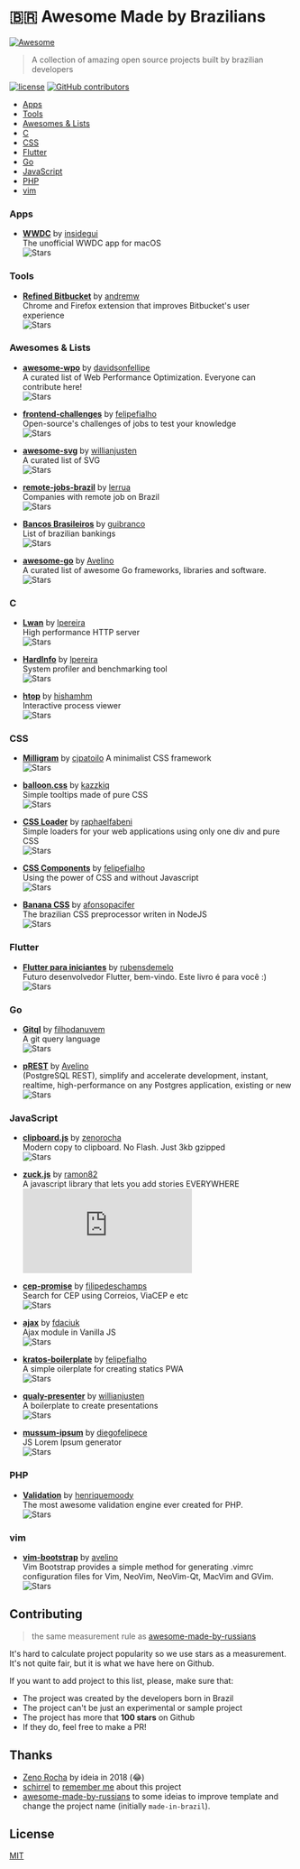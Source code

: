 # :brazil: Awesome Made by Brazilians  
[![Awesome](https://awesome.re/badge.svg)](https://awesome.re)

> A collection of amazing open source projects built by brazilian developers

 
[![license](https://img.shields.io/github/license/felipefialho/awesome-made-by-brazilians.svg)](/license)
[![GitHub contributors](https://img.shields.io/github/contributors/felipefialho/awesome-made-by-brazilians.svg)](https://github.com/felipefialho/frontend-challenges/graphs/contributors)

- [Apps](#apps)
- [Tools](#tools)
- [Awesomes & Lists](#awesomes)
- [C](#c)
- [CSS](#css)
- [Flutter](#flutter)
- [Go](#go)
- [JavaScript](#js)
- [PHP](#php)
- [vim](#vim)

<a name="apps"></a>
### Apps

- **[WWDC](https://github.com/insidegui/WWDC)** by [insidegui](https://github.com/insidegui)  
The unofficial WWDC app for macOS   
![Stars](https://img.shields.io/github/stars/insidegui/WWDC.svg?style=flat-square)

<a name="tools"></a>
### Tools

- **[Refined Bitbucket](https://github.com/refined-bitbucket/refined-bitbucket)** by [andremw](https://github.com/andremw)  
Chrome and Firefox extension that improves Bitbucket's user experience  
![Stars](https://img.shields.io/github/stars/refined-bitbucket/refined-bitbucket.svg?style=flat-square) 
 
<a name="awesomes"></a>
### Awesomes & Lists

- **[awesome-wpo](https://github.com/davidsonfellipe/awesome-wpo)** by [davidsonfellipe](https://github.com/davidsonfellipe)  
A curated list of Web Performance Optimization. Everyone can contribute here!  
![Stars](https://img.shields.io/github/stars/davidsonfellipe/awesome-wpo.svg?style=flat-square) 

- **[frontend-challenges](https://github.com/felipefialho/frontend-challenges)** by [felipefialho](https://github.com/felipefialho)  
Open-source's challenges of jobs to test your knowledge  
![Stars](https://img.shields.io/github/stars/felipefialho/frontend-challenges.svg?style=flat-square) 
 
- **[awesome-svg](https://github.com/willianjusten/awesome-svg)** by [willianjusten](https://github.com/willianjusten)  
A curated list of SVG  
![Stars](https://img.shields.io/github/stars/willianjusten/awesome-svg.svg?style=flat-square) 
 
- **[remote-jobs-brazil](https://github.com/lerrua/remote-jobs-brazil)** by [lerrua](https://github.com/lerrua)  
Companies with remote job on Brazil  
![Stars](https://img.shields.io/github/stars/lerrua/remote-jobs-brazil.svg?style=flat-square) 
 
- **[Bancos Brasileiros](https://github.com/guibranco/bancosBrasileiros)** by [guibranco](https://github.com/guibranco)  
List of brazilian bankings    
![Stars](https://img.shields.io/github/stars/guibranco/bancosBrasileiros.svg?style=flat-square) 
 
- **[awesome-go](https://github.com/avelino/awesome-go)** by [Avelino](https://github.com/avelino)  
A curated list of awesome Go frameworks, libraries and software.  
![Stars](https://img.shields.io/github/stars/avelino/awesome-go.svg?style=flat-square) 
 
<a name="c"></a>
### C
 
- **[Lwan](https://github.com/lpereira/lwan)** by [lpereira](https://github.com/lpereira)  
High performance HTTP server  
![Stars](https://img.shields.io/github/stars/lpereira/lwan.svg?style=flat-square) 
 
- **[HardInfo](https://github.com/lpereira/hardinfo)** by [lpereira](https://github.com/lpereira)  
System profiler and benchmarking tool  
![Stars](https://img.shields.io/github/stars/lpereira/hardinfo.svg?style=flat-square)  
 
- **[htop](https://github.com/hishamhm/htop)** by [hishamhm](https://github.com/hishamhm)  
Interactive process viewer  
![Stars](https://img.shields.io/github/stars/hishamhm/htop.svg?style=flat-square) 


<a name="css"></a>
### CSS
 
- **[Milligram](https://github.com/milligram/milligram)** by [cjpatoilo](https://github.com/cjpatoilo)
A minimalist CSS framework  
![Stars](https://img.shields.io/github/stars/milligram/milligram.svg?style=flat-square)  

- **[balloon.css](https://github.com/kazzkiq/balloon.css)** by [kazzkiq](https://github.com/kazzkiq)  
Simple tooltips made of pure CSS  
![Stars](https://img.shields.io/github/stars/kazzkiq/balloon.css.svg?style=flat-square)  

- **[CSS Loader](https://github.com/raphaelfabeni/css-loader)** by [raphaelfabeni](https://github.com/raphaelfabeni)  
Simple loaders for your web applications using only one div and pure CSS  
![Stars](https://img.shields.io/github/stars/raphaelfabeni/css-loader.svg?style=flat-square)  

- **[CSS Components](https://github.com/felipefialho/css-components)** by [felipefialho](https://github.com/felipefialho)  
Using the power of CSS and without Javascript  
![Stars](https://img.shields.io/github/stars/felipefialho/css-components.svg?style=flat-square)  

- **[Banana CSS](https://github.com/bananacss/bananacss)** by [afonsopacifer](https://github.com/afonsopacifer)  
The brazilian CSS preprocessor writen in NodeJS  
![Stars](https://img.shields.io/github/stars/bananacss/bananacss.svg?style=flat-square) 


<a name="flutter"></a>
### Flutter

- **[Flutter para iniciantes](https://github.com/rubensdemelo/flutter-para-iniciantes)** by [rubensdemelo](https://github.com/rubensdemelo)  
Futuro desenvolvedor Flutter, bem-vindo. Este livro é para você :)  
![Stars](https://img.shields.io/github/stars/rubensdemelo/flutter-para-iniciantes.svg?style=flat-square) 


<a name="go"></a>
### Go
 
- **[Gitql](https://github.com/filhodanuvem/gitql)** by [filhodanuvem](https://github.com/filhodanuvem)  
A git query language  
![Stars](https://img.shields.io/github/stars/filhodanuvem/gitql.svg?style=flat-square)  
 
- **[pREST](https://github.com/prest/prest)** by [Avelino](https://github.com/avelino)  
(PostgreSQL REST), simplify and accelerate development, instant, realtime, high-performance on any Postgres application, existing or new 
![Stars](https://img.shields.io/github/stars/prest/prest.svg?style=flat-square)  


<a name="js"></a>
### JavaScript

- **[clipboard.js](https://github.com/zenorocha/clipboard.js)** by [zenorocha](https://github.com/zenorocha)  
Modern copy to clipboard. No Flash. Just 3kb gzipped  
![Stars](https://img.shields.io/github/stars/zenorocha/clipboard.js.svg?style=flat-square) 
 
- **[zuck.js](https://github.com/ramon82/zuck.js)** by [ramon82](https://github.com/ramon82)  
A javascript library that lets you add stories EVERYWHERE  
![Stars](https://img.shields.io/github/stars/ramon82/zuck.js?style=flat-square) 
 
- **[cep-promise](https://github.com/filipedeschamps/cep-promise)** by [filipedeschamps](https://github.com/filipedeschamps)  
Search for CEP using Correios, ViaCEP e etc  
![Stars](https://img.shields.io/github/stars/filipedeschamps/cep-promise.svg?style=flat-square) 
 
- **[ajax](https://github.com/fdaciuk/ajax)** by [fdaciuk](https://github.com/fdaciuk)  
Ajax module in Vanilla JS  
![Stars](https://img.shields.io/github/stars/fdaciuk/ajax.svg?style=flat-square) 
 
- **[kratos-boilerplate](https://github.com/felipefialho/kratos-boilerplate)** by [felipefialho](https://github.com/felipefialho)  
A simple oilerplate for creating statics PWA  
![Stars](https://img.shields.io/github/stars/felipefialho/kratos-boilerplate.svg?style=flat-square) 
 
- **[qualy-presenter](https://github.com/Qualy-org/qualy-presenter)** by [willianjusten](https://github.com/willianjusten)  
A boilerplate to create presentations  
![Stars](https://img.shields.io/github/stars/Qualy-org/qualy-presenter?style=flat-square) 
 
- **[mussum-ipsum](https://github.com/diegofelipece/Mussum-Ipsum)** by [diegofelipece](https://github.com/diegofelipece)  
JS Lorem Ipsum generator  
![Stars](https://img.shields.io/github/stars/diegofelipece/Mussum-Ipsum?style=flat-square) 

<a name="php"></a>
### PHP

- **[Validation](https://github.com/Respect/Validation)** by [henriquemoody](https://github.com/henriquemoody)  
The most awesome validation engine ever created for PHP.  
![Stars](https://img.shields.io/github/stars/Respect/Validation?style=flat-square) 

<a name="vim"></a>
### vim

- **[vim-bootstrap](https://github.com/editor-bootstrap/vim-bootstrap)** by [avelino](https://github.com/avelino)  
Vim Bootstrap provides a simple method for generating .vimrc configuration files for Vim, NeoVim, NeoVim-Qt, MacVim and GVim.  
![Stars](https://img.shields.io/github/stars/editor-bootstrap/vim-bootstrap.svg?style=flat-square) 

## Contributing

> the same measurement rule as [awesome-made-by-russians ](https://github.com/gaearon/awesome-made-by-russians)

It's hard to calculate project popularity so we use stars as a measurement. It's not quite fair, but it is what we have here on Github.

If you want to add project to this list, please, make sure that:

- The project was created by the developers born in Brazil
- The project can't be just an experimental or sample project
- The project has more that **100 stars** on Github
- If they do, feel free to make a PR!

## Thanks

- [Zeno Rocha](https://github.com/zenorocha) by ideia in 2018 (😂)
- [schirrel](https://github.com/schirrel) to [remember me](https://github.com/frontendbr/forum/issues/1882) about this project 
- [awesome-made-by-russians](https://github.com/gaearon/awesome-made-by-russians) to some ideias to improve template and change the project name (initially `made-in-brazil`).

## License
[MIT](/license)
